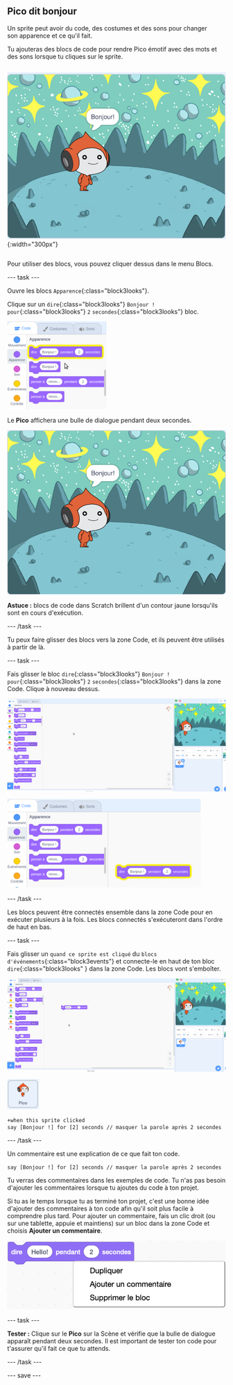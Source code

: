 ## Pico dit bonjour

<div style="display: flex; flex-wrap: wrap">
<div style="flex-basis: 200px; flex-grow: 1; margin-right: 15px;">
Un sprite peut avoir du code, des costumes et des sons pour changer son apparence et ce qu'il fait. 
  
Tu ajouteras des blocs de code pour rendre Pico émotif avec des mots et des sons lorsque tu cliques sur le sprite.
</div>
<div>

![Le sprite Pico disant : "Bonjour !"](images/pico-step2.png){:width="300px"}

</div>
</div>

Pour utiliser des blocs, vous pouvez cliquer dessus dans le menu Blocs.

--- task ---

Ouvre les blocs `Apparence`{:class="block3looks"}.

Clique sur un `dire`{:class="block3looks"} `Bonjour !` `pour`{:class="block3looks"} `2` `secondes`{:class="block3looks"} bloc.

![Le 'dire bonjour ! le bloc pour 2 secondes brillant avec un contour jaune.](images/pico-say-hello-blocks-menu.png)

Le **Pico** affichera une bulle de dialogue pendant deux secondes.

![Le sprite Pico avec "Bonjour!" dans une bulle de dialogue.](images/pico-say-hello-stage.png)

**Astuce :** blocs de code dans Scratch brillent d'un contour jaune lorsqu'ils sont en cours d'exécution.

--- /task ---

Tu peux faire glisser des blocs vers la zone Code, et ils peuvent être utilisés à partir de là.

--- task ---

Fais glisser le bloc `dire`{:class="block3looks"} `Bonjour !` `pour`{:class="block3looks"} `2` `secondes`{:class="block3looks"} dans la zone Code. Clique à nouveau dessus.

![Glisser le bloc « dire » vers la zone de code et cliquer dessus pour l'exécuter.](images/pico-drag-say.gif)

![Le bloc « dire » a été déplacé vers la zone Code. Le bloc de code brille avec un contour jaune.](images/pico-drag-say.png)

--- /task ---

Les blocs peuvent être connectés ensemble dans la zone Code pour en exécuter plusieurs à la fois. Les blocs connectés s'exécuteront dans l'ordre de haut en bas.

--- task ---

Fais glisser un `quand ce sprite est cliqué` du `blocs d'événements`{:class="block3events"} et connecte-le en haut de ton bloc `dire`{:class="block3looks" } dans la zone Code. Les blocs vont s'emboîter.

![Une animation des blocs qui s'emboîtent. Lorsqu'on clique sur Pico, ils disent "Bonjour !" pendant deux secondes.](images/pico-snap-together.gif)

![Le sprite Pico.](images/pico-sprite.png)

```blocks3
+when this sprite clicked
say [Bonjour !] for [2] seconds // masquer la parole après 2 secondes
```

--- /task ---

Un commentaire est une explication de ce que fait ton code.

```blocks3
say [Bonjour !] for [2] seconds // masquer la parole après 2 secondes
```
Tu verras des commentaires dans les exemples de code. Tu n'as pas besoin d'ajouter les commentaires lorsque tu ajoutes du code à ton projet.

Si tu as le temps lorsque tu as terminé ton projet, c'est une bonne idée d'ajouter des commentaires à ton code afin qu'il soit plus facile à comprendre plus tard. Pour ajouter un commentaire, fais un clic droit (ou sur une tablette, appuie et maintiens) sur un bloc dans la zone Code et choisis **Ajouter un commentaire**.

![Le menu contextuel qui apparaît lorsque tu fais un clic droit sur un bloc. « Ajouter un commentaire » est sélectionné.](images/add-comment.png)

--- task ---

**Tester :** Clique sur le **Pico** sur la Scène et vérifie que la bulle de dialogue apparaît pendant deux secondes. Il est important de tester ton code pour t'assurer qu'il fait ce que tu attends.

--- /task ---

--- save ---
